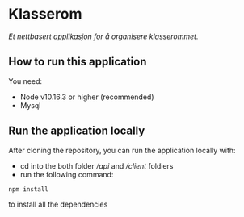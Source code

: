 # Klasserom

_Et nettbasert applikasjon for å organisere klasserommet._

## How to run this application

You need:

- Node v10.16.3 or higher (recommended)
- Mysql

## Run the application locally

After cloning the repository, you can run the application locally with:

- cd into the both folder _/api_ and _/client_ foldiers
- run the following command:

`npm install `

to install all the dependencies
